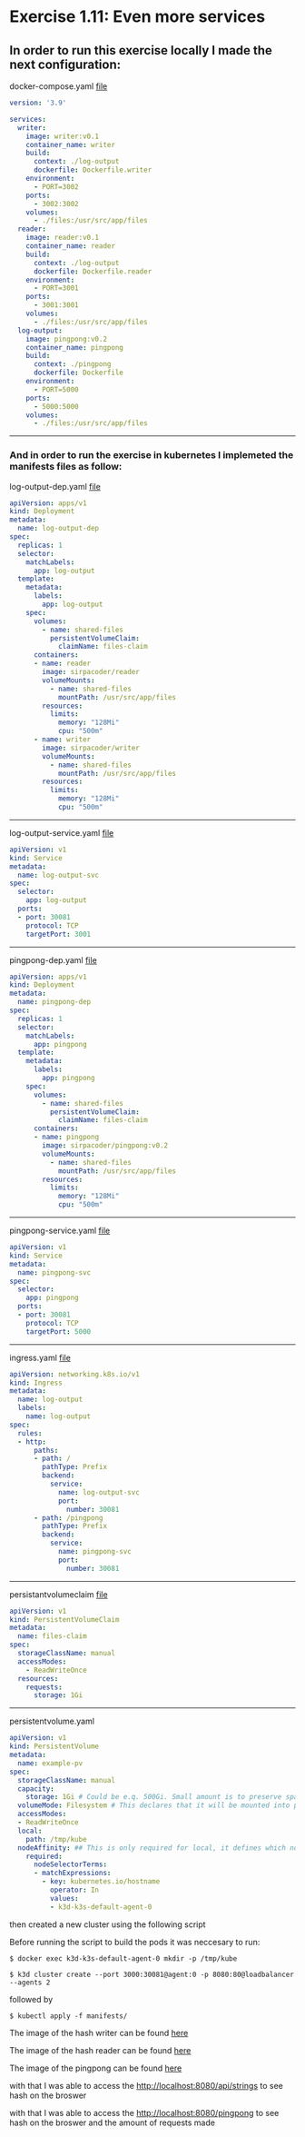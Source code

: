 # Exercise 1.11: Even more services

## In order to run this exercise locally I made the next configuration:
docker-compose.yaml [file](./docker-compose.yml)
```yaml
version: '3.9'

services:
  writer:
    image: writer:v0.1
    container_name: writer
    build:
      context: ./log-output
      dockerfile: Dockerfile.writer
    environment:
      - PORT=3002
    ports:
      - 3002:3002
    volumes:
      - ./files:/usr/src/app/files
  reader:
    image: reader:v0.1
    container_name: reader
    build:
      context: ./log-output
      dockerfile: Dockerfile.reader
    environment:
      - PORT=3001
    ports:
      - 3001:3001
    volumes:
      - ./files:/usr/src/app/files
  log-output:
    image: pingpong:v0.2
    container_name: pingpong
    build:
      context: ./pingpong
      dockerfile: Dockerfile
    environment:
      - PORT=5000
    ports:
      - 5000:5000
    volumes:
      - ./files:/usr/src/app/files
```
___
### And in order to run the exercise in kubernetes I implemeted the manifests files as follow:
log-output-dep.yaml [file](./manifests/log-output-dep.yml)
```yaml
apiVersion: apps/v1
kind: Deployment
metadata:
  name: log-output-dep
spec:
  replicas: 1
  selector:
    matchLabels:
      app: log-output
  template:
    metadata:
      labels:
        app: log-output
    spec:
      volumes:
        - name: shared-files
          persistentVolumeClaim:
            claimName: files-claim
      containers:
      - name: reader
        image: sirpacoder/reader
        volumeMounts:
          - name: shared-files
            mountPath: /usr/src/app/files
        resources:
          limits:
            memory: "128Mi"
            cpu: "500m"
      - name: writer
        image: sirpacoder/writer
        volumeMounts:
          - name: shared-files
            mountPath: /usr/src/app/files
        resources:
          limits:
            memory: "128Mi"
            cpu: "500m"
```
___
log-output-service.yaml [file](./manifests/log-output-service.yaml)
```yaml
apiVersion: v1
kind: Service
metadata:
  name: log-output-svc
spec:
  selector:
    app: log-output
  ports:
  - port: 30081
    protocol: TCP
    targetPort: 3001
```
___
pingpong-dep.yaml [file](./manifests/pingpong-dep.yml)
```yaml
apiVersion: apps/v1
kind: Deployment
metadata:
  name: pingpong-dep
spec:
  replicas: 1
  selector:
    matchLabels:
      app: pingpong
  template:
    metadata:
      labels:
        app: pingpong
    spec:
      volumes:
        - name: shared-files
          persistentVolumeClaim:
            claimName: files-claim
      containers:
      - name: pingpong
        image: sirpacoder/pingpong:v0.2
        volumeMounts:
          - name: shared-files
            mountPath: /usr/src/app/files
        resources:
          limits:
            memory: "128Mi"
            cpu: "500m"
```
___
pingpong-service.yaml [file](./manifests/pingpong-service.yaml)
```yaml
apiVersion: v1
kind: Service
metadata:
  name: pingpong-svc
spec:
  selector:
    app: pingpong
  ports:
  - port: 30081
    protocol: TCP
    targetPort: 5000
```
___
ingress.yaml [file](./log-output/manifests/ingress.yaml)
```yaml
apiVersion: networking.k8s.io/v1
kind: Ingress
metadata:
  name: log-output
  labels:
    name: log-output
spec:
  rules:
  - http:
      paths:
      - path: /
        pathType: Prefix
        backend:
          service:
            name: log-output-svc
            port: 
              number: 30081
      - path: /pingpong
        pathType: Prefix
        backend:
          service:
            name: pingpong-svc
            port: 
              number: 30081
```
___
persistantvolumeclaim [file](./manifests/persistentvolumeclaim.yaml)
```yaml
apiVersion: v1
kind: PersistentVolumeClaim
metadata:
  name: files-claim
spec:
  storageClassName: manual
  accessModes:
    - ReadWriteOnce
  resources:
    requests:
      storage: 1Gi
```
___
persistentvolume.yaml
```yaml
apiVersion: v1
kind: PersistentVolume
metadata:
  name: example-pv
spec:
  storageClassName: manual
  capacity:
    storage: 1Gi # Could be e.q. 500Gi. Small amount is to preserve space when testing locally
  volumeMode: Filesystem # This declares that it will be mounted into pods as a directory
  accessModes:
  - ReadWriteOnce
  local:
    path: /tmp/kube
  nodeAffinity: ## This is only required for local, it defines which nodes can access it
    required:
      nodeSelectorTerms:
      - matchExpressions:
        - key: kubernetes.io/hostname
          operator: In
          values:
          - k3d-k3s-default-agent-0
```

then created a new cluster using the following script

Before running the script to build the pods it was neccesary to run:
```
$ docker exec k3d-k3s-default-agent-0 mkdir -p /tmp/kube
```

```
$ k3d cluster create --port 3000:30081@agent:0 -p 8080:80@loadbalancer --agents 2
```
followed by
```
$ kubectl apply -f manifests/
```

The image of the hash writer can be found [here](https://hub.docker.com/r/sirpacoder/writer)

The image of the hash reader can be found [here](https://hub.docker.com/r/sirpacoder/reader)

The image of the pingpong can be found [here](https://hub.docker.com/r/sirpacoder/pingpong)

with that I was able to access the [http://localhost:8080/api/strings](http://localhost:8080/api/strings) to see hash on the broswer

with that I was able to access the [http://localhost:8080/pingpong](http://localhost:8080/pingpong) to see hash on the broswer and the amount of requests made
